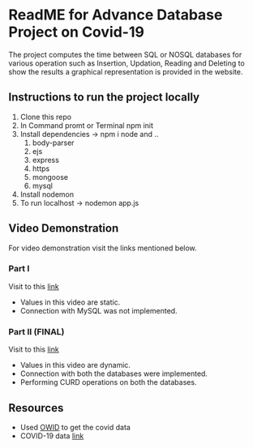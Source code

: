 # ReadME for Advance Database Project on Covid-19

 The project computes the time between SQL or NOSQL databases for various operation such as Insertion, Updation, Reading and Deleting to show the results a graphical representation is provided in the website.

 ## Instructions to run the project locally
 1. Clone this repo
 2. In Command promt or Terminal npm init
 3. Install dependencies -> npm i node and ..
    1. body-parser
    2. ejs
    3. express
    4. https
    5. mongoose
    6. mysql
4. Install nodemon
5. To run localhost -> nodemon app.js

## Video Demonstration
For video demonstration visit the links mentioned below.

### Part I
Visit to this [ link ](https://drive.google.com/file/d/1h1PkH0X0VGV1DuaDtKBtAZpa3Tj14Wc3/view?usp=sharing)
* Values in this video are static.
* Connection with MySQL was not implemented.

### Part II (FINAL)
Visit to this [ link ](https://drive.google.com/file/d/15KP7XKnGoz8nKzZ_pzG_yIuQ6lxDWT3B/view?usp=sharing)
* Values in this video are dynamic.
* Connection with both the databases were implemented.
* Performing CURD operations on both the databases.

## Resources
* Used [OWID](https://github.com/owid) to get the covid data
* COVID-19 data [link](https://covid.ourworldindata.org/data/owid-covid-data.json)



